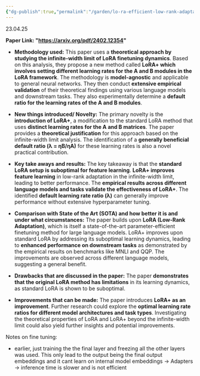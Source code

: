 ```yaml
---
{"dg-publish":true,"permalink":"/garden/lo-ra-efficient-low-rank-adaptation-of-large-models/"}
---
```


23.04.25

**Paper Link: "https://arxiv.org/pdf/2402.12354"**

- **Methodology used:** This paper uses a **theoretical approach by studying the infinite-width limit of LoRA finetuning dynamics**. Based on this analysis, they propose a new method called **LoRA+ which involves setting different learning rates for the A and B modules in the LoRA framework**. The methodology is **model-agnostic** and applicable to general neural networks. They then conduct **extensive empirical validation** of their theoretical findings using various language models and downstream tasks. They also experimentally determine a **default ratio for the learning rates of the A and B modules**.
    
- **New things introduced/ Novelty:** The primary novelty is the **introduction of LoRA+**, a modification to the standard LoRA method that uses **distinct learning rates for the A and B matrices**. The paper provides a **theoretical justification** for this approach based on the infinite-width limit analysis. The identification of a **generally beneficial default ratio (λ = ηB/ηA)** for these learning rates is also a novel practical contribution.
    
- **Key take aways and results:** The key takeaway is that the **standard LoRA setup is suboptimal for feature learning**. **LoRA+ improves feature learning** in low-rank adaptation in the infinite-width limit, leading to better performance. The **empirical results across different language models and tasks validate the effectiveness of LoRA+**. The identified **default learning rate ratio (λ)** can generally improve performance without extensive hyperparameter tuning.
    
- **Comparison with State of the Art (SOTA) and how better it is and under what circumstances:** The paper builds upon **LoRA (Low-Rank Adaptation)**, which is itself a state-of-the-art parameter-efficient finetuning method for large language models. LoRA+ improves upon standard LoRA by addressing its suboptimal learning dynamics, leading to **enhanced performance on downstream tasks** as demonstrated by the empirical results on benchmarks like MNLI and QQP. The improvements are observed across different language models, suggesting a general benefit.
    
- **Drawbacks that are discussed in the paper:** The paper **demonstrates that the original LoRA method has limitations** in its learning dynamics, as standard LoRA is shown to be suboptimal.
    
- **Improvements that can be made:** The paper introduces **LoRA+ as an improvement**. Further research could explore the **optimal learning rate ratios for different model architectures and task types**. Investigating the theoretical properties of LoRA and LoRA+ beyond the infinite-width limit could also yield further insights and potential improvements.
 
Notes on fine tuning:
- earlier, just training the the final layer and freezing all the other layers was used. This only lead to the output being the final output embeddings and it cant learn on internal model embeddings -> Adapters -> inference time is slower and is not efficient